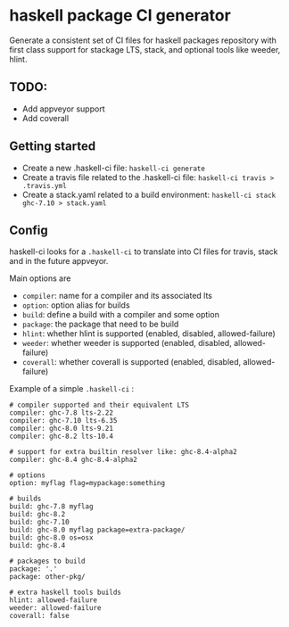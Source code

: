 
haskell package CI generator
============================

Generate a consistent set of CI files for haskell packages repository
with first class support for stackage LTS, stack, and optional tools
like weeder, hlint.


## TODO:

* Add appveyor support
* Add coverall

## Getting started

* Create a new .haskell-ci file: `haskell-ci generate`
* Create a travis file related to the .haskell-ci file: `haskell-ci travis > .travis.yml`
* Create a stack.yaml related to a build environment: `haskell-ci stack ghc-7.10 > stack.yaml`

## Config

haskell-ci looks for a `.haskell-ci` to translate into CI files
for travis, stack and in the future appveyor.

Main options are

* `compiler`: name for a compiler and its associated lts
* `option`: option alias for builds
* `build`: define a build with a compiler and some option
* `package`: the package that need to be build
* `hlint`: whether hlint is supported (enabled, disabled, allowed-failure)
* `weeder`: whether weeder is supported (enabled, disabled, allowed-failure)
* `coverall`: whether coverall is supported (enabled, disabled, allowed-failure)

Example of a simple `.haskell-ci` :

```
# compiler supported and their equivalent LTS
compiler: ghc-7.8 lts-2.22
compiler: ghc-7.10 lts-6.35
compiler: ghc-8.0 lts-9.21
compiler: ghc-8.2 lts-10.4

# support for extra builtin resolver like: ghc-8.4-alpha2
compiler: ghc-8.4 ghc-8.4-alpha2

# options
option: myflag flag=mypackage:something

# builds 
build: ghc-7.8 myflag
build: ghc-8.2
build: ghc-7.10
build: ghc-8.0 myflag package=extra-package/
build: ghc-8.0 os=osx
build: ghc-8.4

# packages to build
package: '.'
package: other-pkg/

# extra haskell tools builds
hlint: allowed-failure
weeder: allowed-failure
coverall: false
```

